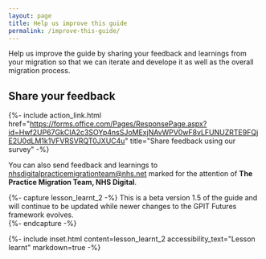 ```yaml
---
layout: page
title: Help us improve this guide
permalink: /improve-this-guide/
---
```

Help us improve the guide by sharing your feedback and learnings from your migration so that we can iterate and develope it as well as the overall migration process. 

## Share your feedback
<!-- Share feedback [**using this survey**](https://forms.office.com/Pages/ResponsePage.aspx?id=Hwf2UP67GkCIA2c3SOYp4nsSJoMExjNAvWPV0wF8vLFUNUZRTE9FQjE2U0dLM1k1VFVRSVRQT0JXUC4u).-->

{%- include action_link.html href="https://forms.office.com/Pages/ResponsePage.aspx?id=Hwf2UP67GkCIA2c3SOYp4nsSJoMExjNAvWPV0wF8vLFUNUZRTE9FQjE2U0dLM1k1VFVRSVRQT0JXUC4u" title="Share feedback using our survey" -%}

You can also send feedback and learnings to <a href="mailto:nhsdigitalpracticemigrationteam@nhs.net?subject=Practice%20migration%20feedback%20-%20FAO%20The%20Practice%20Migration%20Team,%20NHSD%20Digital&body=For%20the%20attention%20of%20The%20Practice%20Migration%20Team,%20NHS Digital">nhsdigitalpracticemigrationteam@nhs.net</a> marked for the attention of **The Practice Migration Team, NHS Digital**.


{%- capture lesson_learnt_2 -%}
This is a beta version 1.5 of the guide and will continue to be updated while newer changes to the GPIT Futures framework evolves.  
{%- endcapture -%}

{%- include inset.html content=lesson_learnt_2 accessibility_text="Lesson learnt" markdown=true -%}
